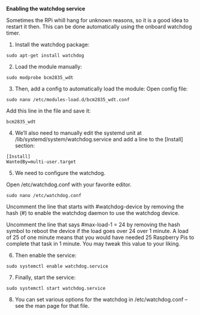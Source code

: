 **Enabling the watchdog service**

Sometimes the RPi whill hang for unknown reasons, so it is a good idea to restart it then. This can be done automatically using the onboard watchdog timer.

1. Install the watchdog package:

```
sudo apt-get install watchdog
```

2. Load the module manually:

```
sudo modprobe bcm2835_wdt
```

3. Then, add a config to automatically load the module:
Open config file:
```
sudo nano /etc/modules-load.d/bcm2835_wdt.conf
```

Add this line in the file and save it:

```
bcm2835_wdt
```

4. We’ll also need to manually edit the systemd unit at /lib/systemd/system/watchdog.service and add a line to the [Install] section:

```
[Install]
WantedBy=multi-user.target
```

5. We need to configure the watchdog.

Open /etc/watchdog.conf with your favorite editor.

```
sudo nano /etc/watchdog.conf
```

Uncomment the line that starts with #watchdog-device by removing the hash (#) to enable the watchdog daemon to use the watchdog device.

Uncomment the line that says #max-load-1 = 24 by removing the hash symbol to reboot the device if the load goes over 24 over 1 minute. A load of 25 of one minute means that you would have needed 25 Raspberry Pis to complete that task in 1 minute. You may tweak this value to your liking.

6. Then enable the service:

```
sudo systemctl enable watchdog.service
```

7. Finally, start the service:

```
sudo systemctl start watchdog.service
```

8. You can set various options for the watchdog in /etc/watchdog.conf – see the man page for that file.
